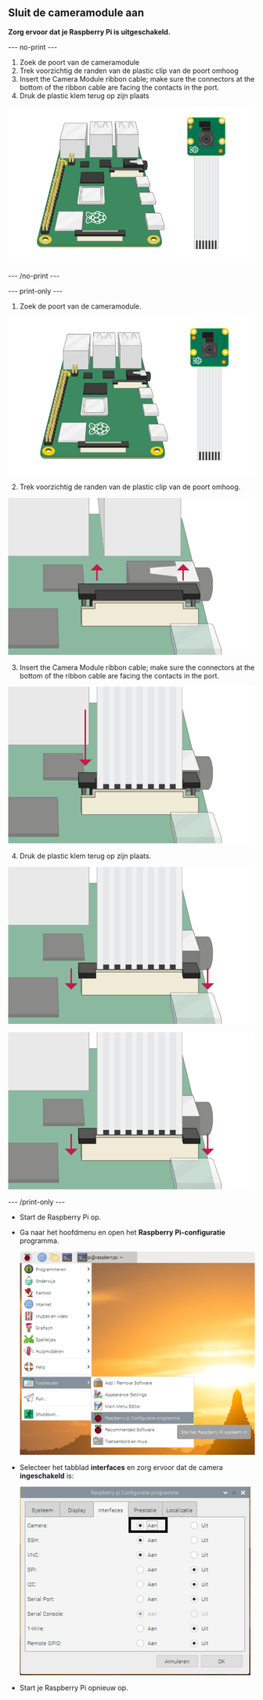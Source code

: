 ## Sluit de cameramodule aan

**Zorg ervoor dat je Raspberry Pi is uitgeschakeld.**

--- no-print ---

1. Zoek de poort van de cameramodule
2. Trek voorzichtig de randen van de plastic clip van de poort omhoog
3. Insert the Camera Module ribbon cable; make sure the connectors at the bottom of the ribbon cable are facing the contacts in the port.
4. Druk de plastic klem terug op zijn plaats

![Animation showing a Raspberry Pi 4 with the camera clip closest to the USB port being opened, the camera ribbon cable being inserted, and the camera clip being closed again](images/connect-camera.gif)

--- /no-print ---

--- print-only ---

1. Zoek de poort van de cameramodule.

![Raspberry Pi 4 and camera module](images/connect-camera1.png)

2. Trek voorzichtig de randen van de plastic clip van de poort omhoog.

![de poort van de cameramodule is omhoog getild](images/connect-camera2.png)

3. Insert the Camera Module ribbon cable; make sure the connectors at the bottom of the ribbon cable are facing the contacts in the port.

![lintkabel van cameramodule in poort gestoken](images/connect-camera3.png)

4. Druk de plastic klem terug op zijn plaats.

![camera module port pushed down](images/connect-camera4.png)

![camera module port pushed down](images/connect-camera4.png)

--- /print-only ---

- Start de Raspberry Pi op.

- Ga naar het hoofdmenu en open het **Raspberry Pi-configuratie** programma.

    ![Raspberry Pi Configuration Tool inside of the Preferences menu](images/pi-configuration-menu.png)

- Selecteer het tabblad **interfaces** en zorg ervoor dat de camera **ingeschakeld** is:

    ![Raspberry Pi Configuration Tool with the Interfaces menu opened and Camera enabled](images/pi-configuration-interfaces-annotated.png)

- Start je Raspberry Pi opnieuw op.
